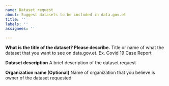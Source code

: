 ```yaml
---
name: Dataset request
about: Suggest datasets to be included in data.gov.et
title: ''
labels: ''
assignees: ''

---
```


**What is the title of the dataset? Please describe.**
Title or name of what the dataset that you want to see on data.gov.et. Ex. Covid 19 Case Report

**Dataset description**
A brief description of the dataset request

**Organization name (Optional)**
Name of organization that you believe is owner of the dataset requested
